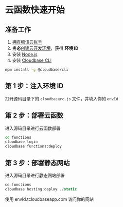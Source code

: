 # 云函数快速开始

## 准备工作
1. [拥有腾讯云账号](https://docs.cloudbase.net/quick-start/create-env.html)
2. **务必**[创建云开发环境](https://docs.cloudbase.net/quick-start/create-env.html)，获得 **环境 ID**
3. 安装 [Node.js](https://nodejs.org/en/)
4. 安装 [Cloudbase CLI](https://docs.cloudbase.net/quick-start/install-cli.html)

```sh
npm install -g @cloudbase/cli
```

## 第 1 步：注入环境 ID

打开源码目录下的 `cloudbaserc.js` 文件，并填入你的 `envId`

## 第 2 步：部署云函数

进入源码目录进行云函数部署

```sh
cd functions
cloudbase login
cloudbase functions:deploy
```

## 第 3 步：部署静态网站

进入源码目录进行静态网站部署

```js
cd functions
cloudbase hosting:deploy ./static
```

使用 envId.tcloudbaseapp.com 访问你的网站